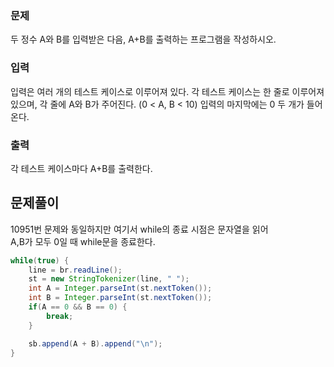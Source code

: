 ### 문제
두 정수 A와 B를 입력받은 다음, A+B를 출력하는 프로그램을 작성하시오.

### 입력
입력은 여러 개의 테스트 케이스로 이루어져 있다.
각 테스트 케이스는 한 줄로 이루어져 있으며, 각 줄에 A와 B가 주어진다. (0 < A, B < 10)
입력의 마지막에는 0 두 개가 들어온다.

### 출력
각 테스트 케이스마다 A+B를 출력한다.

## 문제풀이
10951번 문제와 동일하지만 여기서 while의 종료 시점은 문자열을 읽어   
A,B가 모두 0일 때 while문을 종료한다.

```java
while(true) {
    line = br.readLine();
    st = new StringTokenizer(line, " ");
    int A = Integer.parseInt(st.nextToken());
    int B = Integer.parseInt(st.nextToken());
    if(A == 0 && B == 0) {
        break;
    }

    sb.append(A + B).append("\n");
}
```
